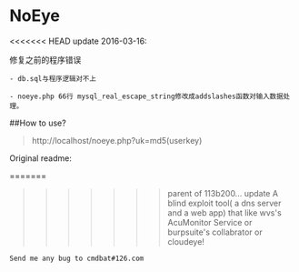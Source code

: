 # NoEye 
<<<<<<< HEAD
update 2016-03-16:

修复之前的程序错误

	- db.sql与程序逻辑对不上

	- noeye.php 66行 mysql_real_escape_string修改成addslashes函数对输入数据处理。

##How to use?
> http://localhost/noeye.php?uk=md5(userkey)

Original readme:
	
=======
>>>>>>> parent of 113b200... update
	A blind exploit tool( a dns server and a web app) that like wvs's AcuMonitor Service or burpsuite's collabrator or cloudeye!

	Send me any bug to cmdbat#126.com
